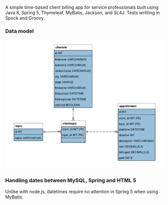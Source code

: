 A simple time-based client billing app for service professionals built using Java 8, Spring 5, Thymeleaf, MyBatis, Jackson, and SL4J. Tests writting in Spock and Groovy.

### Data model

![Data Model](https://raw.githubusercontent.com/ciardullo-apps/clientbiz_node/master/db/datamodel.png "Data Model")

### Handling dates between MySQL, Spring and HTML 5

Unlike with node.js, datetimes require no attention in Spring 5 when using MyBatis.
